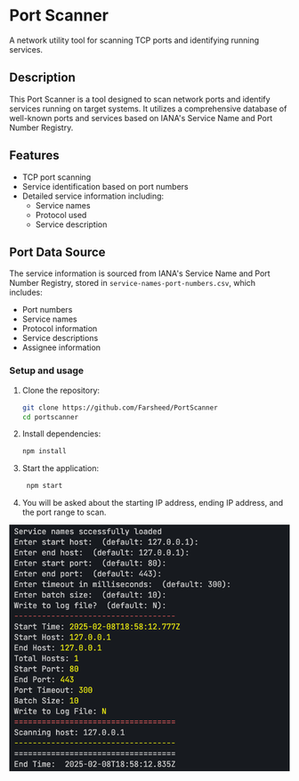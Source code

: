 # Port Scanner
A network utility tool for scanning TCP ports and identifying running services.

## Description

This Port Scanner is a tool designed to scan network ports and identify services running on target systems. It utilizes a comprehensive database of well-known ports and services based on IANA's Service Name and Port Number Registry.

## Features

- TCP port scanning
- Service identification based on port numbers
- Detailed service information including:
  - Service names
  - Protocol used
  - Service description

## Port Data Source

The service information is sourced from IANA's Service Name and Port Number Registry, stored in `service-names-port-numbers.csv`, which includes:
- Port numbers
- Service names
- Protocol information
- Service descriptions
- Assignee information

### Setup and usage
1. Clone the repository:  
   ```bash
   git clone https://github.com/Farsheed/PortScanner
   cd portscanner
   ```
2. Install dependencies:  
   ```bash
   npm install
   ```
3. Start the application:  
   ```bash
    npm start
   ```
4. You will be asked about the starting IP address, ending IP address, and the port range to scan.

![PortScanner](PortScanner.png)
